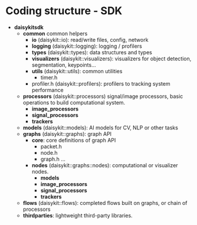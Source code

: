 # Coding structure - SDK

+ **daisykitsdk**
  + **common** common helpers
    + **io** (daisykit::io): read/write files, config, network
    + **logging** (daisykit::logging): logging / profilers
    + **types** (daisykit::types): data structures and types
    + **visualizers** (daisykit::visualizers): visualizers for object detection, segmentation, keypoints...
    + **utils** (daisykit::utils): common utilities
      + timer.h
    + profiler.h (daisykit::profilers): profilers to tracking system performance
  + **processors** (daisykit::processors) signal/image processors, basic operations to build computational system.
    + **image_processors**
    + **signal_processors**
    + **trackers**
  + **models** (daisykit::models): AI models for CV, NLP or other tasks
  + **graphs** (daisykit::graphs): graph API
    + **core**: core definitions of graph API
      + packet.h
      + node.h
      + graph.h
      ...
    + **nodes** (daisykit::graphs::nodes): computational or visualizer nodes.
      + **models**
      + **image_processors**
      + **signal_processors**
      + **trackers**
  + **flows** (daisykit::flows): completed flows built on graphs, or chain of processors
  + **thirdparties**: lightweight third-party libraries.
